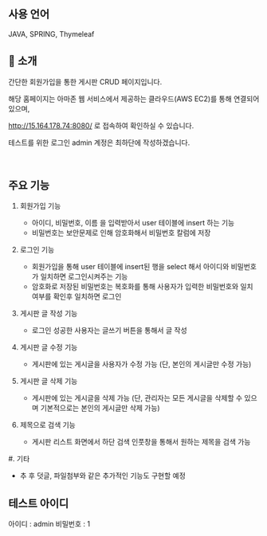 ## 사용 언어

JAVA, SPRING, Thymeleaf

## 📝 소개

간단한 회원가입을 통한 게시판 CRUD 페이지입니다.

해당 홈페이지는 아마존 웹 서비스에서 제공하는 클라우드(AWS EC2)를 통해 연결되어있으며,

http://15.164.178.74:8080/ 로 접속하여 확인하실 수 있습니다.

테스트를 위한 로그인 admin 계정은 최하단에 작성하겠습니다.

<br />

## 주요 기능

1. 회원가입 기능
   - 아이디, 비밀번호, 이름 을 입력받아서 user 테이블에 insert 하는 기능
   - 비밀번호는 보안문제로 인해 암호화해서 비밀번호 칼럼에 저장
     
2. 로그인 기능
   - 회원가입을 통해 user 테이블에 insert된 행을 select 해서 아이디와 비밀번호가 일치하면 로그인시켜주는 기능
   - 암호화로 저장된 비밀번호는 복호화를 통해 사용자가 입력한 비밀번호와 일치 여부를 확인후 일치하면 로그인

3. 게시판 글 작성 기능
   - 로그인 성공한 사용자는 글쓰기 버튼을 통해서 글 작성

4. 게시판 글 수정 기능
   - 게시판에 있는 게시글을 사용자가 수정 가능 (단, 본인의 게시글만 수정 가능)

5. 게시판 글 삭제 기능
   - 게시판에 있는 게시글을 삭제 가능 (단, 관리자는 모든 게시글을 삭제할 수 있으며 기본적으로는 본인의 게시글만 삭제 가능)

6. 제목으로 검색 기능
    - 게시판 리스트 화면에서 하단 검색 인풋창을 통해서 원하는 제목을 검색 가능


 #. 기타
   - 추 후 덧글, 파일첨부와 같은 추가적인 기능도 구현할 예정


## 테스트 아이디

아이디 : admin
비밀번호 : 1
